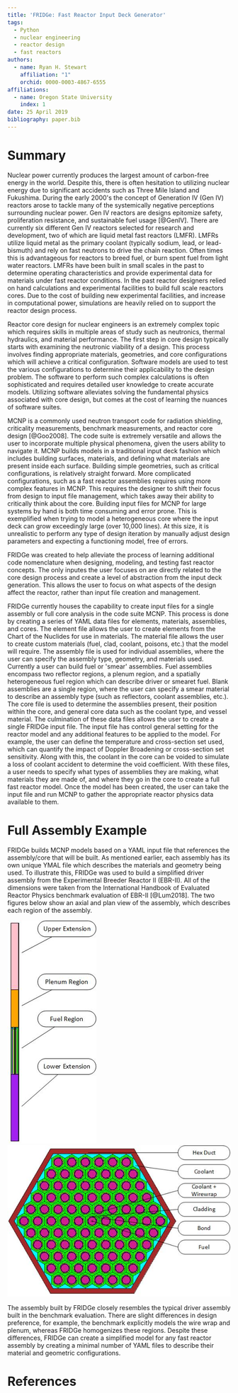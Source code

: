 ```yaml
---
title: 'FRIDGe: Fast Reactor Input Deck Generator'
tags:
  - Python
  - nuclear engineering
  - reactor design
  - fast reactors
authors:
  - name: Ryan H. Stewart
    affiliation: "1"
    orchid: 0000-0003-4867-6555
affiliations:
  - name: Oregon State University
    index: 1
date: 25 April 2019
bibliography: paper.bib
---
```


# Summary

Nuclear power currently produces the largest amount of carbon-free energy in the world.
Despite this, there is often hesitation to utilizing nuclear energy due to significant accidents such as Three Mile Island and Fukushima.
During the early 2000's the concept of Generation IV (Gen IV) reactors arose to tackle many of the systemically negative perceptions surrounding nuclear power.
Gen IV reactors are designs epitomize safety, proliferation resistance, and sustainable fuel usage [@GenIV].
There are currently six different Gen IV reactors selected for research and development, two of which are liquid metal fast reactors (LMFR).
LMFRs utilize liquid metal as the primary coolant (typically sodium, lead, or lead-bismuth) and rely on fast neutrons to drive the chain reaction.
Often times this is advantageous for reactors to breed fuel, or burn spent fuel from light water reactors.
LMFRs have been built in small scales in the past to determine operating characteristics and provide experimental data for materials under fast reactor conditions.
In the past reactor designers relied on hand calculations and experimental facilities to build full scale reactors cores.
Due to the cost of building new experimental facilities, and increase in computational power, simulations are heavily relied on to support the reactor design process.

Reactor core design for nuclear engineers is an extremely complex topic which requires skills in multiple areas of study such as neutronics, thermal hydraulics, and material performance.
The first step in core design typically starts with examining the neutronic viability of a design.
This process involves finding appropriate materials, geometries, and core configurations which will achieve a critical configuration.
Software models are used to test the various configurations to determine their applicability to the design problem.
The software to perform such complex calculations is often sophisticated and requires detailed user knowledge to create accurate models.
Utilizing software alleviates solving the fundamental physics associated with core design, but comes at the cost of learning the nuances of software suites.

MCNP is a commonly used neutron transport code for radiation shielding, criticality measurements, benchmark measurements, and reactor core design [@Goo2008].
The code suite is extremely versatile and allows the user to incorporate multiple physical phenomena, given the users ability to navigate it.
MCNP builds models in a traditional input deck fashion which includes building surfaces, materials, and defining what materials are present inside each surface.
Building simple geometries, such as critical configurations, is relatively straight forward.
More complicated configurations, such as a fast reactor assemblies requires using more complex features in MCNP.
This requires the designer to shift their focus from design to input file management, which takes away their ability to critically think about the core.
Building input files for MCNP for large systems by hand is both time consuming and error prone.
This is exemplified when trying to model a heterogeneous core where the input deck can grow exceedingly large (over 10,000 lines).
At this size, it is unrealistic to perform any type of design iteration by manually adjust design parameters and expecting a functioning model, free of errors.

FRIDGe was created to help alleviate the process of learning additional code nomenclature when designing, modeling, and testing fast reactor concepts.
The only inputes the user focuses on are directly related to the core design process and create a level of abstraction from the input deck generation.
This allows the user to focus on what aspects of the design affect the reactor, rather than input file creation and management.

FRIDGe currently houses the capability to create input files for a single assembly or full core analysis in the code suite MCNP.
This process is done by creating a series of YAML data files for elements, materials, assemblies, and cores.
The element file allows the user to create elements from the Chart of the Nuclides for use in materials.
The material file allows the user to create custom materials (fuel, clad, coolant, poisons, etc.) that the model will require.
The assembly file is used for individual assemblies, where the user can specify the assembly type, geometry, and materials used.
Currently a user can build fuel or 'smear' assemblies.
Fuel assemblies encompass two reflector regions, a plenum region, and a spatially heterogeneous fuel region which can describe driver or smearet fuel.
Blank assemblies are a single region, where the user can specify a smear material to describe an assembly type (such as reflectors, coolant assemblies, etc.).
The core file is used to determine the assemblies present, their position within the core, and general core data such as the coolant type, and vessel material.
The culmination of these data files allows the user to create a single FRIDGe input file.
The input file has control general setting for the reactor model and any additional features to be applied to the model.
For example, the user can define the temperature and cross-section set used, which can quantify the impact of Doppler Broadening or cross-section set sensitivity.
Along with this, the coolant in the core can be voided to simulate a loss of coolant accident to determine the void coefficient.
With these files, a user needs to specify what types of assemblies they are making, what materials they are made of, and where they go in the core to create a full fast reactor model.
Once the model has been created, the user can take the input file and run MCNP to gather the appropriate reactor physics data available to them.

# Full Assembly Example

FRIDGe builds MCNP models based on a YAML input file that references the assembly/core that will be built.
As mentioned earlier, each assembly has its own unique YMAL file which describes the materials and geometry being used.
To illustrate this, FRIDGe was used to build a simplified driver assembly from the Experimental Breeder Reactor II (EBR-II).
All of the dimensions were taken from the International Handbook of Evaluated Reactor Physics benchmark evaluation of EBR-II [@Lum2018].
The two figures below show an axial and plan view of the assembly, which describes each region of the assembly.

![Elevated view of EBRII driver Assembly](EBRII_Assembly.jpg) ![Plan view of EBRII driver assembly fuel region](EBRII_Fuel.jpg)

The assembly built by FRIDGe closely resembles the typical driver assembly built in the benchmark evaluation.
There are slight differences in design preference, for example, the benchmark explicitly models the wire wrap and plenum, whereas FRIDGe homogenizes these regions.
Despite these differences, FRIDGe can create a simplified model for any fast reactor assembly by creating a minimal number of YAML files to describe their material and geometric configurations.

# References
